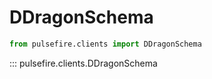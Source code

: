 # DDragonSchema

```python
from pulsefire.clients import DDragonSchema
```

::: pulsefire.clients.DDragonSchema
